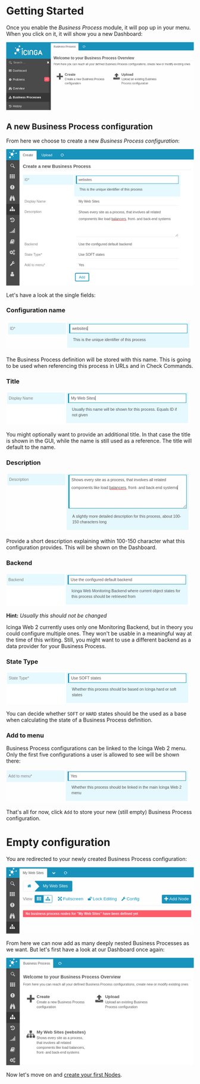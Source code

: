 <a id="Getting-Started"></a>Getting Started
===========================================

Once you enable the *Business Process* module, it will pop up in your menu.
When you click on it, it will show you a new Dashboard:

![Empty Dashboard](screenshot/03_getting-started/0201_empty-dashboard.png)

A new Business Process configuration
-------------------------------------------

From here we choose to create a new *Business Process configuration*:

![New Business Process](screenshot/03_getting-started/0202_create-new-configuration.png)

Let's have a look at the single fields:

### Configuration name

![Configuration name](screenshot/03_getting-started/0203_create-new_name.png)

The Business Process definition will be stored with this name. This is going to
be used when referencing this process in URLs and in Check Commands.

### Title

![Configuration name](screenshot/03_getting-started/0204_create-new_title.png)

You might optionally want to provide an additional title. In that case the title
is shown in the GUI, while the name is still used as a reference. The title will
default to the name.

### Description

![Description](screenshot/03_getting-started/0205_create-new_description.png)

Provide a short description explaining within 100-150 character what this
configuration provides. This will be shown on the Dashboard.

### Backend

![Backend](screenshot/03_getting-started/0206_create-new_backend.png)

**Hint:** *Usually this should not be changed*

Icinga Web 2 currently uses only one Monitoring Backend, but in theory you
could configure multiple ones. They won't be usable in a meaningful way at the
time of this writing. Still, you might want to use a different backend as a data
provider for your Business Process.

### State Type

![State Type](screenshot/03_getting-started/0207_create-new_state-type.png)

You can decide whether `SOFT` or `HARD` states should be the used as a base when
calculating the state of a Business Process definition.

### Add to menu

Business Process configurations can be linked to the Icinga Web 2 menu. Only the
first five configurations a user is allowed to see will be shown there:

![Add to menu](screenshot/03_getting-started/0208_create-new_add-to-menu.png)

That's all for now, click `Add` to store your new (still empty) Business Process
configuration.

Empty configuration
===================

You are redirected to your newly created Business Process configuration:

![Empty configuration](screenshot/03_getting-started/0209_new-empty-configuration.png)

From here we can now add as many deeply nested Business Processes as we want.
But let's first have a look at our Dashboard once again:

![New on Dashboard](screenshot/03_getting-started/0210_new-on-dashboard.png)

Now let's move on and [create your first Nodes](04-Create-your-first-process-node.md).
